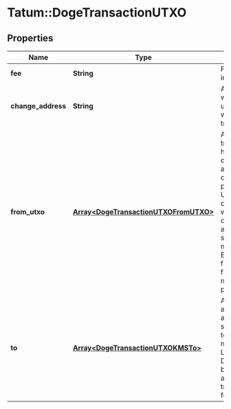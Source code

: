 # Tatum::DogeTransactionUTXO

## Properties
Name | Type | Description | Notes
------------ | ------------- | ------------- | -------------
**fee** | **String** | Fee to be paid in DOGE. | 
**change_address** | **String** | Address, where unspent funds will be transferred. | 
**from_utxo** | [**Array&lt;DogeTransactionUTXOFromUTXO&gt;**](DogeTransactionUTXOFromUTXO.md) | Array of transaction hashes, index of UTXO in it and corresponding private keys. Use this option if you want to calculate amount to send manually. Either fromUTXO or fromAddress must be present. | 
**to** | [**Array&lt;DogeTransactionUTXOKMSTo&gt;**](DogeTransactionUTXOKMSTo.md) | Array of addresses and values to send Litecoins to. Values must be set in LTC. Difference between from and to is transaction fee. | 

